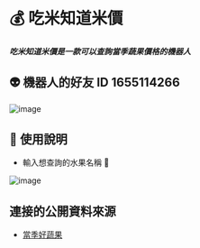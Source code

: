 # :moneybag: 吃米知道米價 
##### 吃米知道米價是一款可以查詢當季蔬果價格的機器人
## :alien: 機器⼈的好友 ID 1655114266
![image](https://github.com/LYH94/linebot-fruit_price/blob/master/md-pics/QR%20code.png)

## :speech_balloon: 使用說明
- 輸入想查詢的水果名稱 :watermelon:

![image](https://github.com/LYH94/linebot-fruit_price/blob/master/md-pics/test.jpg)
## 連接的公開資料來源
- [當季好蔬果](https://www.twfood.cc/)  
  

